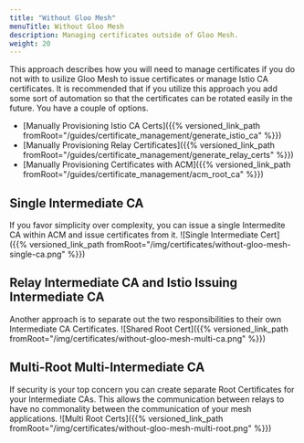 ```yaml
---
title: "Without Gloo Mesh"
menuTitle: Without Gloo Mesh
description: Managing certificates outside of Gloo Mesh.
weight: 20
---
```


This approach describes how you will need to manage certificates if you do not with to usilize Gloo Mesh to issue certificates or manage Istio CA certificates. It is recommended that if you utilize this approach you add some sort of automation so that the certificates can be rotated easily in the future. You have a couple of options.

* [Manually Provisioning Istio CA Certs]({{% versioned_link_path fromRoot="/guides/certificate_management/generate_istio_ca" %}})
* [Manually Provisioning Relay Certificates]({{% versioned_link_path fromRoot="/guides/certificate_management/generate_relay_certs" %}})
* [Manually Provisioning Certificates with ACM]({{% versioned_link_path fromRoot="/guides/certificate_management/acm_root_ca" %}})

## Single Intermediate CA

If you favor simplicity over complexity, you can issue a single Intermedite CA within ACM and issue certificates from it.
![Single Intermediate Cert]({{% versioned_link_path fromRoot="/img/certificates/without-gloo-mesh-single-ca.png" %}})

## Relay Intermediate CA and Istio Issuing Intermediate CA

Another approach is to separate out the two responsibilities to their own Intermediate CA Certificates.
![Shared Root Cert]({{% versioned_link_path fromRoot="/img/certificates/without-gloo-mesh-multi-ca.png" %}})

## Multi-Root Multi-Intermediate CA

If security is your top concern you can create separate Root Certificates for your Intermediate CAs. This allows the communication between relays to have no commonality between the communication of your mesh applications.
![Multi Root Certs]({{% versioned_link_path fromRoot="/img/certificates/without-gloo-mesh-multi-root.png" %}})
